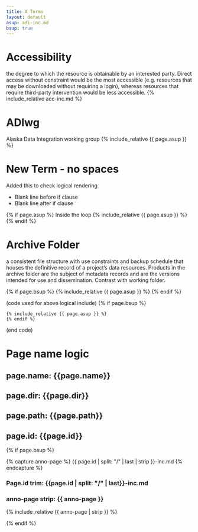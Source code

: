 ```yaml
---
title: A Terms
layout: default
asup: adi-inc.md
bsup: true
---
```

# Accessibility
the degree to which the resource is obtainable by an interested party. Direct access without constraint would be the most accessible (e.g. resources that may be downloaded without requiring a login), whereas resources that require third-party intervention would be less accessible.
{% include_relative acc-inc.md %}

# ADIwg
Alaska Data Integration working group
{% include_relative {{ page.asup }} %}

# New Term - no spaces
Added this to check logical rendering.
  - Blank line before if clause
  - Blank line after if clause

{% if page.asup %}
Inside the loop
{% include_relative {{ page.asup }} %}
{% endif %}

# Archive Folder
a consistent file structure with use constraints and backup schedule that houses the definitive record of a project’s data resources. Products in the archive folder are the subject of metadata records and are the versions intended for use and dissemination. Contrast with working folder.

{% if page.bsup %}
{% include_relative {{ page.asup }} %}
{% endif %}

(code used for above logical include)
	{% if page.bsup %}

	{% include_relative {{ page.asup }} %}
	{% endif %}
(end code)

# Page name logic
## page.name: {{page.name}}
## page.dir: {{page.dir}}
## page.path: {{page.path}}
## page.id: {{page.id}}

{% if page.bsup %}

{% capture anno-page %}
{{ page.id | split: "/" | last | strip }}-inc.md
{% endcapture %}

### Page.id trim: {{page.id | split: "/" | last}}-inc.md
### anno-page strip: {{ anno-page }}
{% include_relative {{ anno-page | strip }} %}

{% endif %}
